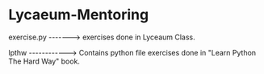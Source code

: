 # Lycaeum-Mentoring

exercise.py -------> exercises done in Lyceaum Class.

lpthw  ------------> Contains python file exercises done in "Learn Python The Hard Way" book.